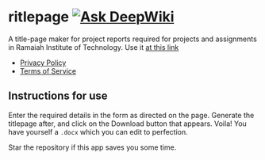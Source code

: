 # ritlepage [![Ask DeepWiki](https://deepwiki.com/badge.svg)](https://deepwiki.com/themohitnair/rit-titlepage)

A title-page maker for project reports required for projects and assignments in Ramaiah Institute of Technology. Use it [at this link](https://ritlepage.netlify.app)

- [Privacy Policy](https://ritlepage.netlify.app/privacy)
- [Terms of Service](https://ritlepage.netlifyapp/terms)

## Instructions for use

Enter the required details in the form as directed on the page.
Generate the titlepage after, and click on the Download button that appears. Voila! You have yourself a `.docx` which you can edit to perfection.

Star the repository if this app saves you some time.

